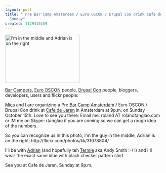 ```yaml
---
layout: post
title: " Pre Bar Camp Amsterdam / Euro OSCON / Drupal Con drink Cafe de Jaren 9p.m.
  Sunday"
created: 1129410359
---
```

<a href="http://flickr.com/photos/kk/31078804/"><img title="I'm in the middle and Adrian is on the right" src="http://static.flickr.com/21/31078804_863d140ed1_m_d.jpg" width="240" height="156"></a>
<p><a href="/rt/barcamp.org/index.cgi?BarCampAmsterdam">Bar Campers</a>, <a href="http://conferences.oreillynet.com/eurooscon/">Euro OSCON</a> people, <a href="http://drupal.org/conference-amsterdam-2005">Drupal Con</a> people, bloggers, developers, users and flickr people:
</p>
<p><a href="http://www.michahernandez.blogspot.com/">Mies</a> and I are organizing a Pre <a href="/rt/barcamp.org/index.cgi?BarCampAmsterdam">Bar Camp Amsterdam</a> / Euro OSCON / Drupal Con drink at <a href="http://www.diningcity.com/ams/dejaren/en/">Cafe de Jaren</a> in Amsterdam at 9p.m. on Sunday October 15th. Love to see you there. Email me: roland AT rolandtanglao.com or IM me on Skype: rtanglao if you are coming so we can get a rough idea of the numbers.
</p>
<p>So you can recognize us
In this photo, I'm the guy in the middle, Adrian is on the right:
http://flickr.com/photos/kk/31078804/
</p>
<p>I'll be with <a href="http://bryght.com/about/the-team/adrian">Adrian</a> (and hopefully teh <a href="http://an9.org/blog/">Termie</a> aka Andy Smith :-) !)  and I'll wear the exact same blue with black checker pattern shirt
</p>
<p>See you at Cafe de Jaren, Sunday at 9p.m.</p>

